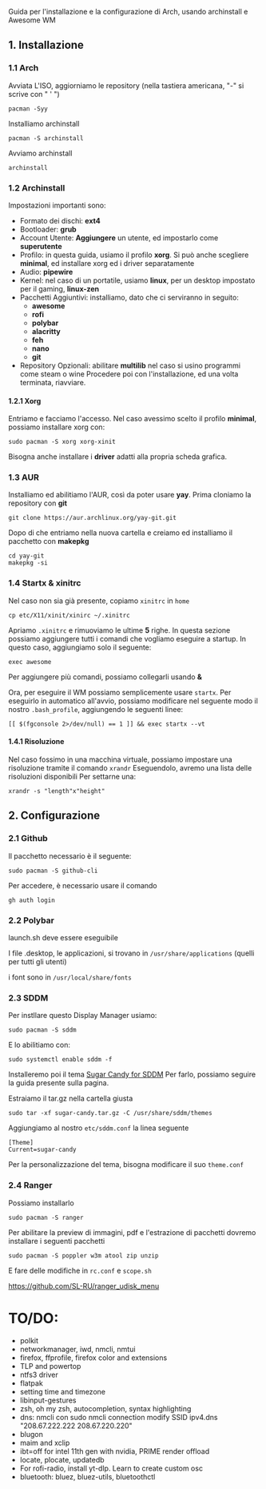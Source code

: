 Guida per l'installazione e la configurazione di Arch, usando archinstall e Awesome WM

## 1. Installazione

### 1.1 Arch
Avviata L'ISO, aggiorniamo le repository (nella tastiera americana, "-" si scrive con " ' ")
~~~
pacman -Syy
~~~
Installiamo archinstall
~~~
pacman -S archinstall
~~~
Avviamo archinstall
~~~
archinstall
~~~

### 1.2 Archinstall
Impostazioni importanti sono:
* Formato dei dischi: __ext4__
* Bootloader: __grub__
* Account Utente: __Aggiungere__ un utente, ed impostarlo come __superutente__
* Profilo: in questa guida, usiamo il profilo __xorg__. Si può anche scegliere __minimal__, ed installare xorg ed i driver separatamente
* Audio: __pipewire__
* Kernel: nel caso di un portatile, usiamo __linux__, per un desktop impostato per il gaming, __linux-zen__
* Pacchetti Aggiuntivi: installiamo, dato che ci serviranno in seguito:
	* __awesome__
	* __rofi__
	* __polybar__
	* __alacritty__
	* __feh__
	* __nano__
	* __git__
* Repository Opzionali: abilitare __multilib__ nel caso si usino programmi come steam o wine
Procedere poi con l'installazione, ed una volta terminata, riavviare.

#### 1.2.1 Xorg 
Entriamo e facciamo l'accesso. Nel caso avessimo scelto il profilo __minimal__, possiamo installare xorg con:
~~~
sudo pacman -S xorg xorg-xinit
~~~
Bisogna anche installare i __driver__ adatti alla propria scheda grafica.

### 1.3 AUR
Installiamo ed abilitiamo l'AUR, così da poter usare __yay__.
Prima cloniamo la repository con __git__
~~~
git clone https://aur.archlinux.org/yay-git.git
~~~
Dopo di che entriamo nella nuova cartella e creiamo ed installiamo il pacchetto con __makepkg__
~~~
cd yay-git
makepkg -si
~~~

### 1.4 Startx & xinitrc
Nel caso non sia già presente, copiamo `xinitrc` in `home`
~~~
cp etc/X11/xinit/xinirc ~/.xinitrc
~~~
Apriamo `.xinitrc` e rimuoviamo le ultime __5__ righe.
In questa sezione possiamo aggiungere tutti i comandi che vogliamo eseguire a startup. In questo caso, aggiungiamo solo il seguente:
~~~
exec awesome
~~~
Per aggiungere più comandi, possiamo collegarli usando __&__

Ora, per eseguire il WM possiamo semplicemente usare `startx`. Per eseguirlo in automatico all'avvio, possiamo modificare nel seguente modo il nostro `.bash_profile`, aggiungendo le seguenti linee:
~~~
[[ $(fgconsole 2>/dev/null) == 1 ]] && exec startx --vt
~~~

#### 1.4.1 Risoluzione
Nel caso fossimo in una macchina virtuale, possiamo impostare una risoluzione tramite il comando `xrandr`
Eseguendolo, avremo una lista delle risoluzioni disponibili
Per settarne una:
~~~
xrandr -s "length"x"height"
~~~

## 2. Configurazione

### 2.1 Github
Il pacchetto necessario è il seguente:
~~~
sudo pacman -S github-cli
~~~
Per accedere, è necessario usare il comando
~~~
gh auth login 
~~~

### 2.2 Polybar
launch.sh deve essere eseguibile

I file .desktop, le applicazioni, si trovano in `/usr/share/applications` (quelli per tutti gli utenti)

i font sono in `/usr/local/share/fonts` 

### 2.3 SDDM
Per instllare questo Display Manager usiamo:
~~~
sudo pacman -S sddm
~~~
E lo abilitiamo con:
~~~
sudo systemctl enable sddm -f
~~~

Installeremo poi il tema [Sugar Candy for SDDM](https://www.gnome-look.org/p/1312658) Per farlo, possiamo seguire la guida presente sulla pagina.

Estraiamo il tar.gz nella cartella giusta
~~~
sudo tar ‑xf sugar‑candy.tar.gz ‑C /usr/share/sddm/themes
~~~

Aggiungiamo al nostro `etc/sddm.conf` la linea seguente
~~~
[Theme]
Current=sugar-candy
~~~

Per la personalizzazione del tema, bisogna modificare il suo `theme.conf`

### 2.4 Ranger
Possiamo installarlo
~~~
sudo pacman -S ranger
~~~
Per abilitare la preview di immagini, pdf e l'estrazione di pacchetti dovremo installare i seguenti pacchetti
~~~
sudo pacman -S poppler w3m atool zip unzip
~~~
E fare delle modifiche in `rc.conf` e `scope.sh`

https://github.com/SL-RU/ranger_udisk_menu

# TO/DO:
* polkit
* networkmanager, iwd, nmcli, nmtui
* firefox, ffprofile, firefox color and extensions
* TLP and powertop
* ntfs3 driver
* flatpak
* setting time and timezone
* libinput-gestures
* zsh, oh my zsh, autocompletion, syntax highlighting
* dns: nmcli con sudo nmcli connection modify SSID ipv4.dns "208.67.222.222 208.67.220.220"
* blugon
* maim and xclip
* ibt=off for intel 11th gen with nvidia, PRIME render offload
* locate, plocate, updatedb
* For rofi-radio, install yt-dlp. Learn to create custom osc
* bluetooth: bluez, bluez-utils, bluetoothctl